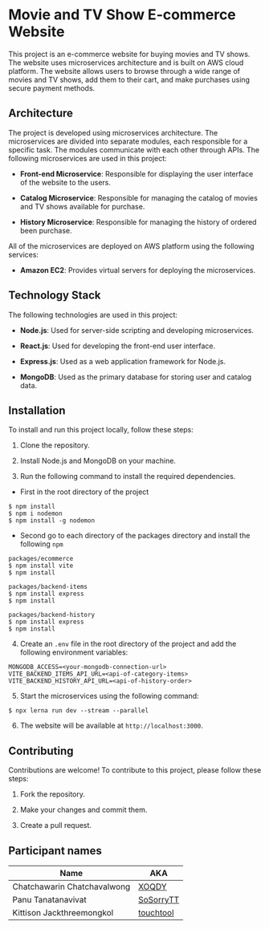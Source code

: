 # Movie and TV Show E-commerce Website

This project is an e-commerce website for buying movies and TV shows. The website uses microservices architecture and is built on AWS cloud platform. The website allows users to browse through a wide range of movies and TV shows, add them to their cart, and make purchases using secure payment methods.

## Architecture

The project is developed using microservices architecture. The microservices are divided into separate modules, each responsible for a specific task. The modules communicate with each other through APIs. The following microservices are used in this project:

- **Front-end Microservice**: Responsible for displaying the user interface of the website to the users.

- **Catalog Microservice**: Responsible for managing the catalog of movies and TV shows available for purchase.

- **History Microservice**: Responsible for managing the history of ordered been purchase.

All of the microservices are deployed on AWS platform using the following services:

- **Amazon EC2**: Provides virtual servers for deploying the microservices.

## Technology Stack

The following technologies are used in this project:

- **Node.js**: Used for server-side scripting and developing microservices.

- **React.js**: Used for developing the front-end user interface.

- **Express.js**: Used as a web application framework for Node.js.

- **MongoDB**: Used as the primary database for storing user and catalog data.

## Installation

To install and run this project locally, follow these steps:

1. Clone the repository.

2. Install Node.js and MongoDB on your machine.

3. Run the following command to install the required dependencies.  
- First in the root directory of the project
```
$ npm install
$ npm i nodemon
$ npm install -g nodemon
```
- Second go to each directory of the packages directory and install the following `npm`
```
packages/ecommerce
$ npm install vite 
$ npm install

packages/backend-items 
$ npm install express 
$ npm install

packages/backend-history
$ npm install express
$ npm install
```


4. Create an `.env` file in the root directory of the project and add the following environment variables:

```
MONGODB_ACCESS=<your-mongodb-connection-url>
VITE_BACKEND_ITEMS_API_URL=<api-of-category-items>
VITE_BACKEND_HISTORY_API_URL=<api-of-history-order>
```

5. Start the microservices using the following command:

```
$ npx lerna run dev --stream --parallel
```

6. The website will be available at `http://localhost:3000`.

## Contributing

Contributions are welcome! To contribute to this project, please follow these steps:

1. Fork the repository.

2. Make your changes and commit them.

3. Create a pull request.

## Participant names
| Name | AKA |
| ---- | --- |
| Chatchawarin Chatchavalwong | [XOQDY](https://github.com/XOQDY) |
| Panu Tanatanavivat | [SoSorryTT](https://github.com/SoSorryTT) |
| Kittison Jackthreemongkol | [touchtool](https://github.com/touchtool) |
